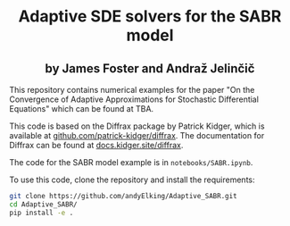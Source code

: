 <h1 align='center'>Adaptive SDE solvers for the SABR model</h1>
<h2 align='center'>by James Foster and Andraž Jelinčič</h2>

This repository contains numerical examples for the paper "On the Convergence of Adaptive Approximations for Stochastic Differential Equations" which can be found at TBA.

This code is based on the Diffrax package by Patrick Kidger, which is available at [github.com/patrick-kidger/diffrax](https://github.com/patrick-kidger/diffrax).
The documentation for Diffrax can be found at [docs.kidger.site/diffrax](https://docs.kidger.site/diffrax).

The code for the SABR model example is in `notebooks/SABR.ipynb`.

To use this code, clone the repository and install the requirements:

```bash
git clone https://github.com/andyElking/Adaptive_SABR.git
cd Adaptive_SABR/
pip install -e .
```

